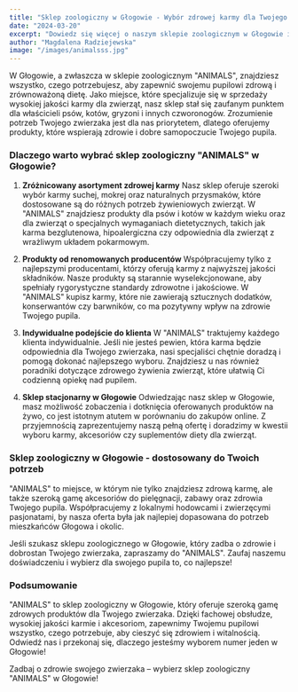 ```yaml
---
title: "Sklep zoologiczny w Głogowie - Wybór zdrowej karmy dla Twojego pupila w ANIMALS"
date: "2024-03-20"
excerpt: "Dowiedz się więcej o naszym sklepie zoologicznym w Głogowie i oferowanym asortymencie karm premium"
author: "Magdalena Radziejewska"
image: "/images/animalsss.jpg"
---
```



W Głogowie, a zwłaszcza w sklepie zoologicznym "ANIMALS", znajdziesz wszystko, czego potrzebujesz, aby zapewnić swojemu pupilowi zdrową i zrównoważoną dietę. Jako miejsce, które specjalizuje się w sprzedaży wysokiej jakości karmy dla zwierząt, nasz sklep stał się zaufanym punktem dla właścicieli psów, kotów, gryzoni i innych czworonogów. Zrozumienie potrzeb Twojego zwierzaka jest dla nas priorytetem, dlatego oferujemy produkty, które wspierają zdrowie i dobre samopoczucie Twojego pupila.

### Dlaczego warto wybrać sklep zoologiczny "ANIMALS" w Głogowie?

1. **Zróżnicowany asortyment zdrowej karmy** Nasz sklep oferuje szeroki wybór karmy suchej, mokrej oraz naturalnych przysmaków, które dostosowane są do różnych potrzeb żywieniowych zwierząt. W "ANIMALS" znajdziesz produkty dla psów i kotów w każdym wieku oraz dla zwierząt o specjalnych wymaganiach dietetycznych, takich jak karma bezglutenowa, hipoalergiczna czy odpowiednia dla zwierząt z wrażliwym układem pokarmowym.
  
2. **Produkty od renomowanych producentów** Współpracujemy tylko z najlepszymi producentami, którzy oferują karmy z najwyższej jakości składników. Nasze produkty są starannie wyselekcjonowane, aby spełniały rygorystyczne standardy zdrowotne i jakościowe. W "ANIMALS" kupisz karmy, które nie zawierają sztucznych dodatków, konserwantów czy barwników, co ma pozytywny wpływ na zdrowie Twojego pupila.
  
3. **Indywidualne podejście do klienta** W "ANIMALS" traktujemy każdego klienta indywidualnie. Jeśli nie jesteś pewien, która karma będzie odpowiednia dla Twojego zwierzaka, nasi specjaliści chętnie doradzą i pomogą dokonać najlepszego wyboru. Znajdziesz u nas również poradniki dotyczące zdrowego żywienia zwierząt, które ułatwią Ci codzienną opiekę nad pupilem.
  
4. **Sklep stacjonarny w Głogowie** Odwiedzając nasz sklep w Głogowie, masz możliwość zobaczenia i dotknięcia oferowanych produktów na żywo, co jest istotnym atutem w porównaniu do zakupów online. Z przyjemnością zaprezentujemy naszą pełną ofertę i doradzimy w kwestii wyboru karmy, akcesoriów czy suplementów diety dla zwierząt.
  

### Sklep zoologiczny w Głogowie - dostosowany do Twoich potrzeb

"ANIMALS" to miejsce, w którym nie tylko znajdziesz zdrową karmę, ale także szeroką gamę akcesoriów do pielęgnacji, zabawy oraz zdrowia Twojego pupila. Współpracujemy z lokalnymi hodowcami i zwierzęcymi pasjonatami, by nasza oferta była jak najlepiej dopasowana do potrzeb mieszkańców Głogowa i okolic.

Jeśli szukasz sklepu zoologicznego w Głogowie, który zadba o zdrowie i dobrostan Twojego zwierzaka, zapraszamy do "ANIMALS". Zaufaj naszemu doświadczeniu i wybierz dla swojego pupila to, co najlepsze!

### Podsumowanie

"ANIMALS" to sklep zoologiczny w Głogowie, który oferuje szeroką gamę zdrowych produktów dla Twojego zwierzaka. Dzięki fachowej obsłudze, wysokiej jakości karmie i akcesoriom, zapewnimy Twojemu pupilowi wszystko, czego potrzebuje, aby cieszyć się zdrowiem i witalnością. Odwiedź nas i przekonaj się, dlaczego jesteśmy wyborem numer jeden w Głogowie!

Zadbaj o zdrowie swojego zwierzaka – wybierz sklep zoologiczny "ANIMALS" w Głogowie!